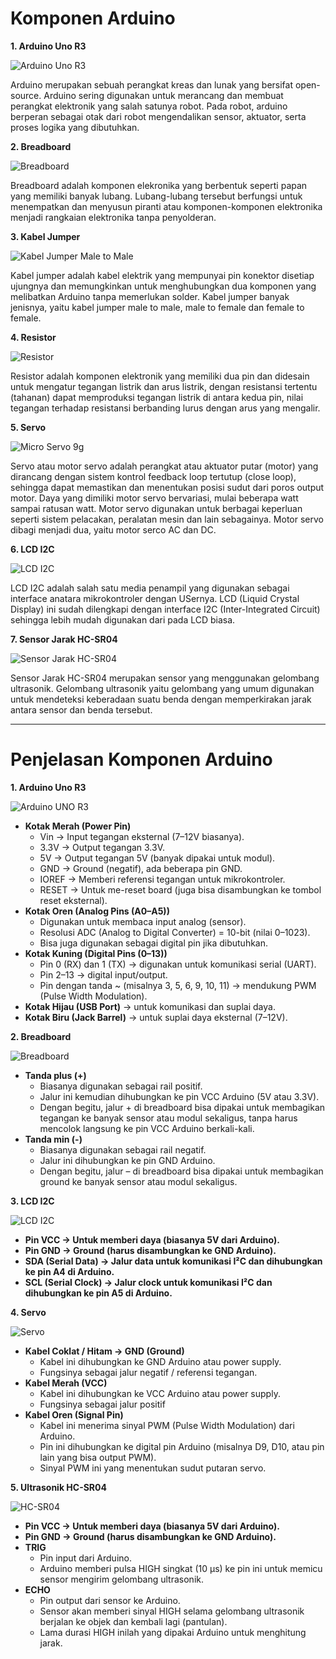 # Komponen Arduino

**1. Arduino Uno R3**

![Arduino Uno R3](https://cdn.pixabay.com/photo/2014/09/10/23/44/integrated-circuit-441289_1280.jpg)

Arduino merupakan sebuah perangkat kreas dan lunak yang bersifat open-source. Arduino sering digunakan untuk merancang dan membuat perangkat elektronik yang salah satunya robot. Pada robot, arduino berperan sebagai otak dari robot mengendalikan sensor, aktuator, serta proses logika yang dibutuhkan.

**2. Breadboard**

![Breadboard](https://cdn-shop.adafruit.com/970x728/4539-03.jpg)

Breadboard adalah komponen elekronika yang berbentuk seperti papan yang memiliki banyak lubang. Lubang-lubang tersebut berfungsi untuk menempatkan dan menyusun piranti atau komponen-komponen elektronika menjadi rangkaian elektronika tanpa penyolderan.

**3. Kabel Jumper**

![Kabel Jumper Male to Male](https://blogger.googleusercontent.com/img/b/R29vZ2xl/AVvXsEj0WwBXz4eA8hSjtPsSaFB5rT6FIj2NZbC1xKpTKa38czXK61tjwFuCH7xxdRUAdVzU8Uqx2_f9BHsmJzYNFdLtvG_JuLzjDNs95f0x2LE8T3P5SGU3-il_OntZb9eK-_LiZhD7Ro0V9AlLDKJjHsqhZlhX6NJNiAlNFA-vqe-NjQIMU2vGDYcI8-Jg/s500/male%20to%20male.jpg)

Kabel jumper adalah kabel elektrik yang mempunyai pin konektor disetiap ujungnya dan memungkinkan untuk menghubungkan dua komponen yang melibatkan Arduino tanpa memerlukan solder. Kabel jumper banyak jenisnya, yaitu kabel jumper male to male, male to female dan female to female.

**4. Resistor**

![Resistor](https://blogger.googleusercontent.com/img/b/R29vZ2xl/AVvXsEgYgswCAN-MaOYNtnACfDuSMjKNCeyH6V1QEZJrvkHbpe6d8Zo567COM2JRfeDg-v3jyGSDEOV1FQe4ipOsIp3nF7c4fCShcQuKymg_8M_2W7Zh-cTvPUmeXkWhkFV2DBnmymmJtcM_Bt0/w320-h224/Electronic-Axial-Lead-Resistors-Array+%2528FILEminimizer%2529.jpg)

Resistor adalah komponen elektronik yang memiliki dua pin dan didesain untuk mengatur tegangan listrik dan arus listrik, dengan resistansi tertentu (tahanan) dapat memproduksi tegangan listrik di antara kedua pin, nilai tegangan terhadap resistansi berbanding lurus dengan arus yang mengalir.

**5. Servo**

![Micro Servo 9g](https://planetheli.com/image/cache/catalog/Product/Servo/SG-90-SG90-9g-Mirco-Servos-For-Futaba-Hitec-RC-2-800x500-0.JPG)

Servo atau motor servo adalah perangkat atau aktuator putar (motor) yang dirancang dengan sistem kontrol feedback loop tertutup (close loop), sehingga dapat memastikan dan menentukan posisi sudut dari poros output motor. Daya yang dimiliki motor servo bervariasi, mulai beberapa watt sampai ratusan watt. Motor servo digunakan untuk berbagai keperluan seperti sistem pelacakan, peralatan mesin dan lain sebagainya. Motor servo dibagi menjadi dua, yaitu motor serco AC dan DC. 

**6. LCD I2C**

![LCD I2C](https://blogger.googleusercontent.com/img/b/R29vZ2xl/AVvXsEh0rOsbnPj25SIX2N0B25BVcKMiaDFOgfVN6aSN2wPXiSAXC7UiuJV2B8CDYTT4C2XsoGSTIs1xY2wpEgwu08uXUwh7OcUjtaGDTuh1JiXnBXP9IalmmxUf2Z68xSZrRjmg8tX72CD1GZ5o/s320/8119219_b2f5dd90-e31c-4945-b529-1b408c0f3142_640_572%2527%2527.jpg)

LCD I2C adalah salah satu media penampil yang digunakan sebagai interface anatara mikrokontroler dengan USernya. LCD (Liquid Crystal Display) ini sudah dilengkapi dengan interface I2C (Inter-Integrated Circuit) sehingga lebih mudah digunakan dari pada LCD biasa.

**7. Sensor Jarak HC-SR04**

![Sensor Jarak HC-SR04](https://blogger.googleusercontent.com/img/b/R29vZ2xl/AVvXsEh7FTK0RCMiMrBNrnh19Clw1AtqnYTH9Vbm-hK4e0lEVcwKkBpzK0Al0kFypdSzfpGphlkS1e_N7qKouM9pKzQeG744OCyoEyQUmp5sgK3lfP0SIfjxOHAzspNfH8tGry-qsGrFcW1Wbg0tnXrzKs3SJZkg6XVqy2ulMZ5ZVVPI5uPKKCUOCTC6bkKa/s16000/ultrasonic.jpg)

Sensor Jarak HC-SR04 merupakan sensor yang menggunakan gelombang ultrasonik. Gelombang ultrasonik yaitu gelombang yang umum digunakan untuk mendeteksi keberadaan suatu benda dengan memperkirakan jarak antara sensor dan benda tersebut.

---

# Penjelasan Komponen Arduino

**1. Arduino Uno R3**

![Arduino UNO R3](Images/arduino_edit.png)

* **Kotak Merah (Power Pin)**
    * Vin → Input tegangan eksternal (7–12V biasanya).
    * 3.3V → Output tegangan 3.3V.
    * 5V → Output tegangan 5V (banyak dipakai untuk modul).
    * GND → Ground (negatif), ada beberapa pin GND.
    * IOREF → Memberi referensi tegangan untuk mikrokontroler.
    * RESET → Untuk me-reset board (juga bisa disambungkan ke tombol reset eksternal).
* **Kotak Oren (Analog Pins (A0–A5))**
    * Digunakan untuk membaca input analog (sensor).
    * Resolusi ADC (Analog to Digital Converter) = 10-bit (nilai 0–1023).
    * Bisa juga digunakan sebagai digital pin jika dibutuhkan.
* **Kotak Kuning (Digital Pins (0–13))**
    * Pin 0 (RX) dan 1 (TX) → digunakan untuk komunikasi serial (UART).
    * Pin 2–13 → digital input/output.
    * Pin dengan tanda ~ (misalnya 3, 5, 6, 9, 10, 11) → mendukung PWM (Pulse Width Modulation).
* **Kotak Hijau (USB Port)**
     → untuk komunikasi dan suplai daya.
* **Kotak Biru (Jack Barrel)**
     → untuk suplai daya eksternal (7–12V).

**2. Breadboard**

![Breadboard](Images/Breadboard.png)

* **Tanda plus (+)**
    * Biasanya digunakan sebagai rail positif.
    * Jalur ini kemudian dihubungkan ke pin VCC Arduino (5V atau 3.3V).
    * Dengan begitu, jalur + di breadboard bisa dipakai untuk membagikan tegangan ke banyak sensor atau modul sekaligus, tanpa harus mencolok langsung ke pin VCC Arduino berkali-kali.
* **Tanda min (-)**
    * Biasanya digunakan sebagai rail negatif.
    * Jalur ini dihubungkan ke pin GND Arduino.
    * Dengan begitu, jalur – di breadboard bisa dipakai untuk membagikan ground ke banyak sensor atau modul sekaligus.


**3. LCD I2C**

![LCD I2C](Images/LCD_I2C.png)

* **Pin VCC → Untuk memberi daya (biasanya 5V dari Arduino).**
* **Pin GND → Ground (harus disambungkan ke GND Arduino).**
* **SDA (Serial Data) → Jalur data untuk komunikasi I²C dan dihubungkan ke pin A4 di Arduino.**
* **SCL (Serial Clock) → Jalur clock untuk komunikasi I²C dan dihubungkan ke pin A5 di Arduino.**

**4. Servo**

![Servo](Images/Servo.png)

* **Kabel Coklat / Hitam → GND (Ground)**
    * Kabel ini dihubungkan ke GND Arduino atau power supply.
    * Fungsinya sebagai jalur negatif / referensi tegangan.
* **Kabel Merah (VCC)**
    * Kabel ini dihubungkan ke VCC Arduino atau power supply.
    * Fungsinya sebagai jalur positif
* **Kabel Oren (Signal Pin)**
    * Kabel ini menerima sinyal PWM (Pulse Width Modulation) dari Arduino.
    * Pin ini dihubungkan ke digital pin Arduino (misalnya D9, D10, atau pin lain yang bisa output PWM).
    * Sinyal PWM ini yang menentukan sudut putaran servo.

**5. Ultrasonik HC-SR04**

![HC-SR04](Images/Ultrasonik-HC-SR04.png)

* **Pin VCC → Untuk memberi daya (biasanya 5V dari Arduino).**
* **Pin GND → Ground (harus disambungkan ke GND Arduino).**
* **TRIG**
    * Pin input dari Arduino.
    * Arduino memberi pulsa HIGH singkat (10 µs) ke pin ini untuk memicu sensor mengirim gelombang ultrasonik.
* **ECHO**
    * Pin output dari sensor ke Arduino.
    * Sensor akan memberi sinyal HIGH selama gelombang ultrasonik berjalan ke objek dan kembali lagi (pantulan).
    * Lama durasi HIGH inilah yang dipakai Arduino untuk menghitung jarak.